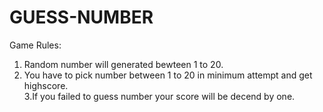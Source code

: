 # GUESS-NUMBER

Game Rules:
1. Random number will generated bewteen 1 to 20.<br>
2. You have to pick  number between 1 to 20 in minimum attempt and get highscore.<br>
3.If you failed to guess number your score will be decend by one.<br>
